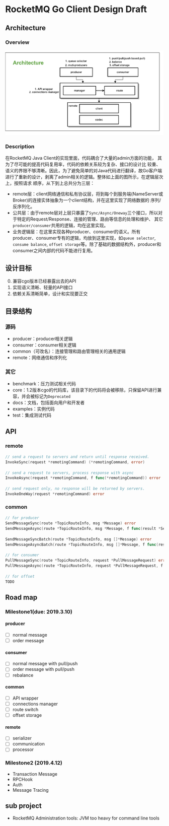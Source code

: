 # RocketMQ Go Client Design Draft

## Architecture

### Overview
![client-design](client-design.png)

### Description
在RocketMQ Java Client的实现里面，代码耦合了大量的admin方面的功能， 其为了尽可能的提高代码复用率，代码的依赖关系较为复杂、接口的设计比
较重、语义的界限不够清晰。因此，为了避免简单的对Java代码进行翻译，故Go客户端进行了重新的设计，剥离了admin相关的逻辑。整体如上面的图所示，在逻辑层次上，按照请求
顺序，从下到上总共分为三层：
- remote层：client网络通信和私有协议层，将到每个到服务端(NameServer或Broker)的连接实体抽象为一个client结构，并在这里实现了网络数据的
序列/反序列化。
- 公共层：由于remote层对上层只暴露了`Sync/Async/Oneway`三个接口，所以对于特定的Request/Response、连接的管理、路由等信息的处理和维护、
其它`producer/consumer`共用的逻辑，均在这里实现。
- 业务逻辑层：在这里实现各种producer、consumer的语义。所有producer、consumer专有的逻辑，均放到这里实现，如`queue selector`,
`consume balance`, `offset storage`等。除了基础的数据结构外，producer和consumer之间内部的代码不能进行复用。


## 设计目标
0. 兼容cgo版本已经暴露出去的API
1. 实现语义清晰、轻量的API接口
2. 依赖关系清晰简单，设计和实现要正交

## 目录结构
### 源码
- producer：producer相关逻辑
- consumer：consumer相关逻辑
- common（可改名）：连接管理和路由管理相关的通用逻辑
- remote：网络通信和序列化

### 其它
- benchmark：压力测试相关代码
- core：1.2版本cgo的代码库，该目录下的代码将会被移除，只保留API进行兼容，并会被标记为`Deprecated`
- docs：文档，包括面向用户和开发者
- examples：实例代码
- test：集成测试代码

## API

### remote
```go
// send a request to servers and return until response received.
InvokeSync(request *remotingCommand) (*remotingCommand, error)

// send a request to servers, process response with async
InvokeAsync(request *remotingCommand, f func(*remotingCommand)) error

// send request only, no response will be returned by servers.
InvokeOneWay(request *remotingCommand) error
```

### common
```go
// for producer
SendMessageSync(route *TopicRouteInfo, msg *Message) error
SendMessageAsync(route *TopicRouteInfo, msg *Message, f func(result *SendResult)) error

SendMessageSyncBatch(route *TopicRouteInfo, msg []*Message) error
SendMessageAsyncBatch(route *TopicRouteInfo, msg []*Message, f func(result *SendResult)) error

// for consumer
PullMessageSync(route *TopicRouteInfo, request *PullMessageRequest) error
PullMessageAsync(route *TopicRouteInfo, request *PullMessageRequest, f func(result *PullResult)) error

// for offset
TODO
```

## Road map

### Milestone1(due: 2019.3.10)

#### producer
- [ ] normal message
- [ ] order message

#### consumer
- [ ] normal message with pull/push
- [ ] order message with pull/push
- [ ] rebalance

#### common
- [ ] API wrapper
- [ ] connections manager
- [ ] route switch
- [ ] offset storage

#### remote
- [ ] serializer
- [ ] communication
- [ ] processor

### Milestone2 (2019.4.12)
- Transaction Message
- RPCHook
- Auth
- Message Tracing

## sub project
- RocketMQ Administration tools: JVM too heavy for command line tools